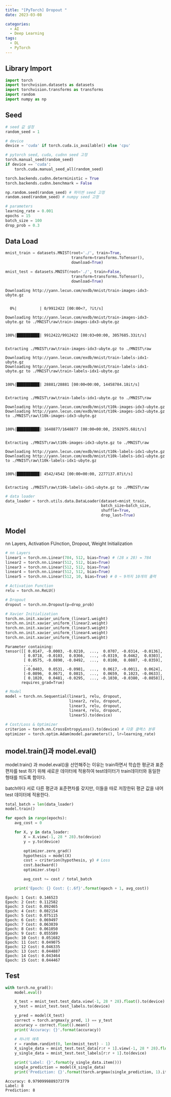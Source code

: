 ```yaml
---
title: "[PyTorch] Dropout "
date: 2023-03-08

categories:
  - AI
  - Deep Learning
tags:
  - DL
  - PyTorch
---
```


## Library Import


```python
import torch
import torchvision.datasets as datasets
import torchvision.transforms as transforms
import random
import numpy as np
```

## Seed


```python
# seed 값 설정
random_seed = 1

# device
device = 'cuda' if torch.cuda.is_available() else 'cpu'

# pytorch seed, cuda, cudnn seed 고정
torch.manual_seed(random_seed)
if device == 'cuda':
    torch.cuda.manual_seed_all(random_seed)

torch.backends.cudnn.deterministic = True
torch.backends.cudnn.benchmark = False

np.random.seed(random_seed) # 파이썬 seed 고정
random.seed(random_seed) # numpy seed 고정
```


```python
# parameters
learning_rate = 0.001
epochs = 15
batch_size = 100
drop_prob = 0.3
```

## Data Load


```python
mnist_train = datasets.MNIST(root='./', train=True,
                             transform=transforms.ToTensor(),
                             download=True)

mnist_test = datasets.MNIST(root='./', train=False,
                             transform=transforms.ToTensor(),
                             download=True)
```

    Downloading http://yann.lecun.com/exdb/mnist/train-images-idx3-ubyte.gz
    

      0%|          | 0/9912422 [00:00<?, ?it/s]

    Downloading http://yann.lecun.com/exdb/mnist/train-images-idx3-ubyte.gz to ./MNIST\raw\train-images-idx3-ubyte.gz
    

    100%|██████████| 9912422/9912422 [00:03<00:00, 3057685.33it/s]
    

    Extracting ./MNIST\raw\train-images-idx3-ubyte.gz to ./MNIST\raw
    
    Downloading http://yann.lecun.com/exdb/mnist/train-labels-idx1-ubyte.gz
    Downloading http://yann.lecun.com/exdb/mnist/train-labels-idx1-ubyte.gz to ./MNIST\raw\train-labels-idx1-ubyte.gz
    

    100%|██████████| 28881/28881 [00:00<00:00, 14458784.18it/s]
    

    Extracting ./MNIST\raw\train-labels-idx1-ubyte.gz to ./MNIST\raw
    
    Downloading http://yann.lecun.com/exdb/mnist/t10k-images-idx3-ubyte.gz
    Downloading http://yann.lecun.com/exdb/mnist/t10k-images-idx3-ubyte.gz to ./MNIST\raw\t10k-images-idx3-ubyte.gz
    

    100%|██████████| 1648877/1648877 [00:00<00:00, 2592975.68it/s]
    

    Extracting ./MNIST\raw\t10k-images-idx3-ubyte.gz to ./MNIST\raw
    
    Downloading http://yann.lecun.com/exdb/mnist/t10k-labels-idx1-ubyte.gz
    Downloading http://yann.lecun.com/exdb/mnist/t10k-labels-idx1-ubyte.gz to ./MNIST\raw\t10k-labels-idx1-ubyte.gz
    

    100%|██████████| 4542/4542 [00:00<00:00, 2277137.07it/s]
    

    Extracting ./MNIST\raw\t10k-labels-idx1-ubyte.gz to ./MNIST\raw
    
    


```python
# data loader
data_loader = torch.utils.data.DataLoader(dataset=mnist_train,
                                          batch_size=batch_size,
                                          shuffle=True,
                                          drop_last=True)
```

## Model
nn Layers, Activation FUnction, Dropout, Weight Initialization


```python
# nn Layers
linear1 = torch.nn.Linear(784, 512, bias=True) # (28 x 28) = 784
linear2 = torch.nn.Linear(512, 512, bias=True)
linear3 = torch.nn.Linear(512, 512, bias=True)
linear4 = torch.nn.Linear(512, 512, bias=True)
linear5 = torch.nn.Linear(512, 10, bias=True) # 0 ~ 9까지 10개의 출력

# Activation Function
relu = torch.nn.ReLU()

# Dropout
dropout = torch.nn.Dropout(p=drop_prob)
```


```python
# Xavier Initialization
torch.nn.init.xavier_uniform_(linear1.weight)
torch.nn.init.xavier_uniform_(linear2.weight)
torch.nn.init.xavier_uniform_(linear3.weight)
torch.nn.init.xavier_uniform_(linear4.weight)
torch.nn.init.xavier_uniform_(linear5.weight)
```




    Parameter containing:
    tensor([[ 0.0147, -0.0003, -0.0210,  ...,  0.0707, -0.0314, -0.0136],
            [ 0.0718, -0.0103,  0.0366,  ..., -0.0319,  0.0462,  0.0303],
            [ 0.0575, -0.0890, -0.0492,  ...,  0.0100,  0.0807, -0.0359],
            ...,
            [-0.0403,  0.0531, -0.0981,  ...,  0.0617, -0.0011,  0.0624],
            [-0.0896,  0.0671,  0.0815,  ...,  0.0659,  0.1023, -0.0633],
            [ 0.1020,  0.0481, -0.0295,  ..., -0.1030, -0.0380, -0.0858]],
           requires_grad=True)




```python
# Model
model = torch.nn.Sequential(linear1, relu, dropout,
                            linear2, relu, dropout,
                            linear3, relu, dropout,
                            linear4, relu, dropout,
                            linear5).to(device)
```


```python
# Cost/Loss & Optimizer
criterion = torch.nn.CrossEntropyLoss().to(device) # 다중 클랙스 분류
optimizer = torch.optim.Adam(model.parameters(), lr=learning_rate)
```

## model.train()과 model.eval()
model.train() 과 model.eval()을 선언해주는 이유는 train하면서 학습한 평균과 표준편차를 test 하기 위해 새로운 데이터에 적용하여 test데이터가 train데이터와 동일한 형태를 띄도록 함이다.

batch마다 서로 다른 평균과 표준편차를 갖지만, 이들을 따로 저장한뒤 평균 값을 내어
test 데이터에 적용한다.


```python
total_batch = len(data_loader)
model.train()

for epoch in range(epochs):
    avg_cost = 0

    for X, y in data_loader:
        X = X.view(-1, 28 * 28).to(device)
        y = y.to(device)

        optimizer.zero_grad()
        hypothesis = model(X)
        cost = criterion(hypothesis, y) # Loss
        cost.backward()
        optimizer.step()

        avg_cost += cost / total_batch

    print('Epoch: {} Cost: {:.6f}'.format(epoch + 1, avg_cost))
```

    Epoch: 1 Cost: 0.146523
    Epoch: 2 Cost: 0.112582
    Epoch: 3 Cost: 0.092465
    Epoch: 4 Cost: 0.082154
    Epoch: 5 Cost: 0.075115
    Epoch: 6 Cost: 0.069497
    Epoch: 7 Cost: 0.063039
    Epoch: 8 Cost: 0.061050
    Epoch: 9 Cost: 0.055589
    Epoch: 10 Cost: 0.051682
    Epoch: 11 Cost: 0.049075
    Epoch: 12 Cost: 0.046335
    Epoch: 13 Cost: 0.044887
    Epoch: 14 Cost: 0.043464
    Epoch: 15 Cost: 0.044467
    

## Test
```python
with torch.no_grad():
    model.eval()

    X_test = mnist_test.test_data.view(-1, 28 * 28).float().to(device)
    y_test = mnist_test.test_labels.to(device)

    y_pred = model(X_test)
    correct = torch.argmax(y_pred, 1) == y_test
    accuracy = correct.float().mean()
    print('Accuracy: {}'.format(accuracy))

    # 하나의 예측
    r = random.randint(0, len(mnist_test) - 1)
    X_single_data = mnist_test.test_data[r:r + 1].view(-1, 28 * 28).float().to(device)
    y_single_data = mnist_test.test_labels[r:r + 1].to(device)

    print('Label: {}'.format(y_single_data.item()))
    single_prediction = model(X_single_data)
    print('Prediction: {}'.format(torch.argmax(single_prediction, 1).item()))
```

    Accuracy: 0.9790999889373779
    Label: 8
    Prediction: 8
    
